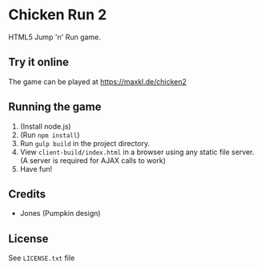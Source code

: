 
# Chicken Run 2

HTML5 Jump 'n' Run game.

## Try it online

The game can be played at https://maxkl.de/chicken2

## Running the game

1. (Install node.js)
2. (Run `npm install`)
3. Run `gulp build` in the project directory.
4. View `client-build/index.html` in a browser using any static file server.
(A server is required for AJAX calls to work)
5. Have fun!

## Credits

- Jones (Pumpkin design)

## License

See `LICENSE.txt` file
